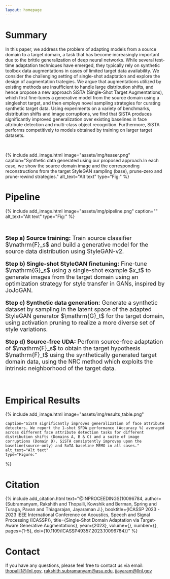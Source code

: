 ```yaml
---
layout: homepage
---
```


# Summary

In this paper, we address the problem of adapting models from a source domain to a target domain, a task that has become increasingly important due to the brittle generalization of deep neural networks. While several test-time adaptation techniques have emerged, they typically rely on synthetic toolbox data augmentations in cases of limited target data availability. We consider the challenging setting of single-shot adaptation and explore the design of augmentation trategies. We argue that augmentations utilized by existing methods are insufficient to handle large distribution shifts, and hence propose a new approach SiSTA (Single-Shot Target Augmentations), which first fine-tunes a generative model from the source domain using a singleshot target, and then employs novel sampling strategies for curating synthetic target data. Using
experiments on a variety of benchmarks, distribution shifts and image corruptions, we find that SiSTA produces significantly improved generalization over existing baselines in face attribute detection and multi-class object recognition. Furthermore, SiSTA performs competitively to models obtained by training on larger target datasets.


<br>

{% include add_image.html 
    image="assets/img/teaser.png"
    caption="Synthetic data generated using our proposed approach.In each case, we show the source domain image and the corresponding reconstructions from the target StyleGAN sampling (base), prune-zero and prune-rewind strategies." 
    alt_text="Alt text" 
    type="Fig:" 
%}

# Pipeline

{% include add_image.html 
    image="assets/img/pipeline.png"
    caption="" 
    alt_text="Alt text" 
    type="Fig:" 
%}

<br>

<div style="font-size:18px">
  <p><strong>Step a) Source training:</strong> Train source classifier $\mathrm{F}_s$ and build a generative model for the source data distribution using StyleGAN-v2.</p>

  <p><strong>Step b) Single-shot StyleGAN finetuning:</strong> Fine-tune $\mathrm{G}_s$ using a single-shot example $x_t$ to generate images from the target domain using an optimization strategy for style transfer in GANs, inspired by JoJoGAN.</p>

  <p><strong>Step c) Synthetic data generation:</strong> Generate a synthetic dataset by sampling in the latent space of the adapted StyleGAN generator $\mathrm{G}_t$ for the target domain, using activation pruning to realize a more diverse set of style variations.</p>

  <p><strong>Step d) Source-free UDA:</strong> Perform source-free adaptation of $\mathrm{F}_s$ to obtain the target hypothesis $\mathrm{F}_t$ using the synthetically generated target domain data, using the NRC method which exploits the intrinsic neighborhood of the target data.</p>
</div>

<br>


# Empirical Results


{% include add_image.html 
    image="assets/img/results_table.png"


    caption="SiSTA significantly improves generalization of face attribute detectors. We report the 1−shot SFDA performance (Accuracy %) averaged across different face attribute detection tasks for different distribution shifts (Domains A, B & C) and a suite of image corruptions (Domain D). SiSTA consistently improves upon the baseline(source-only) and SoTA baseline MEMO in all cases." 
    alt_text="Alt text" 
    type="Figure:" 
%}

# Citation

{% include add_citation.html text="@INPROCEEDINGS{10096784,
  author={Subramanyam, Rakshith and Thopalli, Kowshik and Berman, Spring and Turaga, Pavan and Thiagarajan, Jayaraman J.},
  booktitle={ICASSP 2023 - 2023 IEEE International Conference on Acoustics, Speech and Signal Processing (ICASSP)}, 
  title={Single-Shot Domain Adaptation via Target-Aware Generative Augmentations}, 
  year={2023},
  volume={},
  number={},
  pages={1-5},
  doi={10.1109/ICASSP49357.2023.10096784}}" %}

# Contact

If you have any questions, please feel free to contact us via email: 
thopalli1@llnl.gov, rakshith.subramanyam@asu.edu, jjayaram@llnl.gov